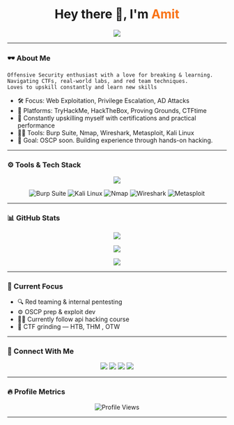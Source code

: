 
<h1 align="center">Hey there 👋, I'm <span style="color:#F97316;">Amit</span></h1>

<p align="center">
  <img src="https://readme-typing-svg.demolab.com?font=Fira+Code&size=24&pause=1000&color=F97316&center=true&vCenter=true&width=500&lines=Cybersecurity+%7C+CTFs+%7C+Pentesting;THM+%7C+HackTheBox+%7C+Upskilling+%F0%9F%94%8B;OSCP+prep+%7C+Red+Teaming+Mindset" />
</p>

---

### 🕶️ About Me

```
Offensive Security enthusiast with a love for breaking & learning.
Navigating CTFs, real-world labs, and red team techniques.
Loves to upskill constantly and learn new skills 
```

- 🛠️ Focus: Web Exploitation, Privilege Escalation, AD Attacks  
- 🧠 Platforms: TryHackMe, HackTheBox, Proving Grounds, CTFtime
- 📄 Constantly upskilling myself with certifications and practical performance
- 🧑‍💻 Tools: Burp Suite, Nmap, Wireshark, Metasploit, Kali Linux  
- 🎯 Goal: OSCP soon. Building experience through hands-on hacking.

---

### ⚙️ Tools & Tech Stack

<p align="center">
  <img src="https://skillicons.dev/icons?i=linux,bash,python,html,css,js,git,github,vscode,py" />
</p>
<p align="center">
  <img src="https://skillicons.dev/icons?i=burpsuite" title="Burp Suite"/>
  <img src="https://skillicons.dev/icons?i=kali" title="Kali Linux"/>
  <img src="https://skillicons.dev/icons?i=nmap" title="Nmap"/>
  <img src="https://skillicons.dev/icons?i=wireshark" title="Wireshark"/>
  <img src="https://skillicons.dev/icons?i=metasploit" title="Metasploit"/>
</p>

---

### 📊 GitHub Stats

<p align="center">
  <img src="https://github-readme-stats.vercel.app/api?username=am1tt&show_icons=true&theme=dark&hide_border=true&icon_color=F97316&title_color=F97316" />
</p>

<p align="center">
  <img src="https://github-readme-streak-stats.herokuapp.com/?user=am1tt&theme=dark&hide_border=true&background=000000&ring=F97316&currStreakLabel=F97316" />
</p>

<p align="center">
  <img src="https://github-profile-summary-cards.vercel.app/api/cards/profile-details?username=am1tt&theme=github_dark" />
</p>

---

### 🧭 Current Focus

- 🔍 Red teaming & internal pentesting 
- ⚙️ OSCP prep & exploit dev
- 🧑‍💻 Currently follow api hacking course 
- 🎯 CTF grinding — HTB, THM , OTW 

---

### 🔗 Connect With Me

<p align="center">
  <a href="https://github.com/am1tt"><img src="https://img.shields.io/badge/GitHub-am1tt-181717?style=flat&logo=github" /></a>
  <a href="https://tryhackme.com/p/am1t"><img src="https://img.shields.io/badge/TryHackMe-am1t-red?style=flat&logo=tryhackme" /></a>
  <a href="https://www.linkedin.com/in/sakpalamit"><img src="https://img.shields.io/badge/LinkedIn-sakpalamit-blue?style=flat&logo=linkedin" /></a>
  <a href="mailto:amitsakpal744@gmail.com"><img src="https://img.shields.io/badge/Email-contact-8B0000?style=flat&logo=gmail&logoColor=white" /></a>
</p>

---

### 🔥 Profile Metrics

<p align="center">
  <img src="https://komarev.com/ghpvc/?username=am1tt&style=flat&color=red" alt="Profile Views" />
</p>

---

